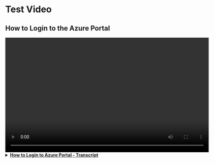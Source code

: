 # Test Video

## How to Login to the Azure Portal

<video width="640" height="360" controls>
    <source src="how-to-login-to-azure-portal-en.mp4" type="video/mp4"> 
    <track src="how-to-login-to-azure-portal-en.vtt" kind="subtitles" srclang="en" label="English">
</video>

<details class="details-reset border rounded-2">

<summary class="px-3 py-2 border-bottom">
    <span aria-label="Video Transcript" class="m-1"><a href="#"><strong>How to Login to Azure Portal - Transcript</strong></a></span>
    <span class="dropdown-caret"></span>
  </summary>

Go to portal.azure.com in your web browser. Enter your credential and password. For internal Statcan users, use your cloud account. For external users, use your external account. The first time you login you will be prompted to enter your security questions. For multifactor authentication, you can use the Microsoft Authenticator app on your cell phone.

</details>
